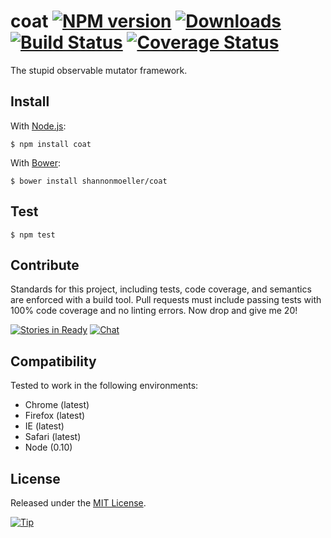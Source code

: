 # coat [![NPM version][npm-img]][npm-url] [![Downloads][downloads-img]][npm-url] [![Build Status][travis-img]][travis-url] [![Coverage Status][coveralls-img]][coveralls-url]

The stupid observable mutator framework.

## Install

With [Node.js](http://nodejs.org):

    $ npm install coat

With [Bower](http://bower.io):

    $ bower install shannonmoeller/coat

## Test

    $ npm test
    

## Contribute

Standards for this project, including tests, code coverage, and semantics are enforced with a build tool. Pull requests must include passing tests with 100% code coverage and no linting errors. Now drop and give me 20!

[![Stories in Ready][waffle-img]][waffle-url] [![Chat][gitter-img]][gitter-url]

## Compatibility

Tested to work in the following environments:

- Chrome (latest)
- Firefox (latest)
- IE (latest)
- Safari (latest)
- Node (0.10)

## License

Released under the [MIT License](http://www.opensource.org/licenses/mit-license.php).

[![Tip][gittip-img]][gittip-url]

[coveralls-img]: http://img.shields.io/coveralls/shannonmoeller/coat/master.svg?style=flat
[coveralls-url]: https://coveralls.io/r/shannonmoeller/coat
[downloads-img]: http://img.shields.io/npm/dm/coat.svg?style=flat
[gitter-img]:    http://img.shields.io/badge/gitter-shannonmoeller/coat-blue.svg?style=flat
[gitter-url]:    https://gitter.im/shannonmoeller/coat
[gittip-img]:    http://img.shields.io/gittip/shannonmoeller.svg?style=flat
[gittip-url]:    https://www.gittip.com/shannonmoeller
[npm-img]:       http://img.shields.io/npm/v/coat.svg?style=flat
[npm-url]:       https://npmjs.org/package/coat
[travis-img]:    http://img.shields.io/travis/shannonmoeller/coat.svg?style=flat
[travis-url]:    https://travis-ci.org/shannonmoeller/coat
[waffle-img]:    http://img.shields.io/badge/waffle-shannonmoeller/coat-yellow.svg?style=flat
[waffle-url]:    http://waffle.io/shannonmoeller/coat

[lodash]:     http://lodash.com/
[mout]:       http://moutjs.com/
[shims]:      https://github.com/es-shims/
[underscore]: http://underscorejs.org/
